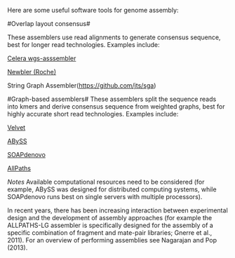 Here are some useful software  tools for genome assembly:

#Overlap layout consensus# 

These assemblers use read alignments to generate consensus sequence, best for longer read technologies. Examples include: 

[Celera wgs-asssembler](http://wgs-assembler.sourceforge.net)

[Newbler (Roche)](http://www.454.com/products/analysis-software) 

String Graph Assembler(https://github.com/jts/sga)

#Graph-based assemblers#
These assemblers split the sequence reads into kmers and derive consensus sequence from weighted graphs, best for highly accurate short read technologies. Examples include: 

[Velvet](https://www.ebi.ac.uk/~zerbino/velvet)

[ABySS](http://www.bcgsc.ca/platform/bioinfo/software/abyss)

[SOAPdenovo](http://soap.genomics.org.cn/soapdenovo.html)

[AllPaths](https://www.broadinstitute.org/software/allpaths-lg/blog)

*Notes*
Available computational resources need to be considered (for example, ABySS was designed for distributed computing systems, while SOAPdenovo runs best on single servers with multiple processors).

In recent years, there has been increasing interaction between experimental design and the development of assembly approaches (for example the ALLPATHS-LG assembler is specifically designed for the assembly of a specific combination of fragment and mate-pair libraries; Gnerre et al., 2011). For an overview of performing assemblies see Nagarajan and Pop (2013).
